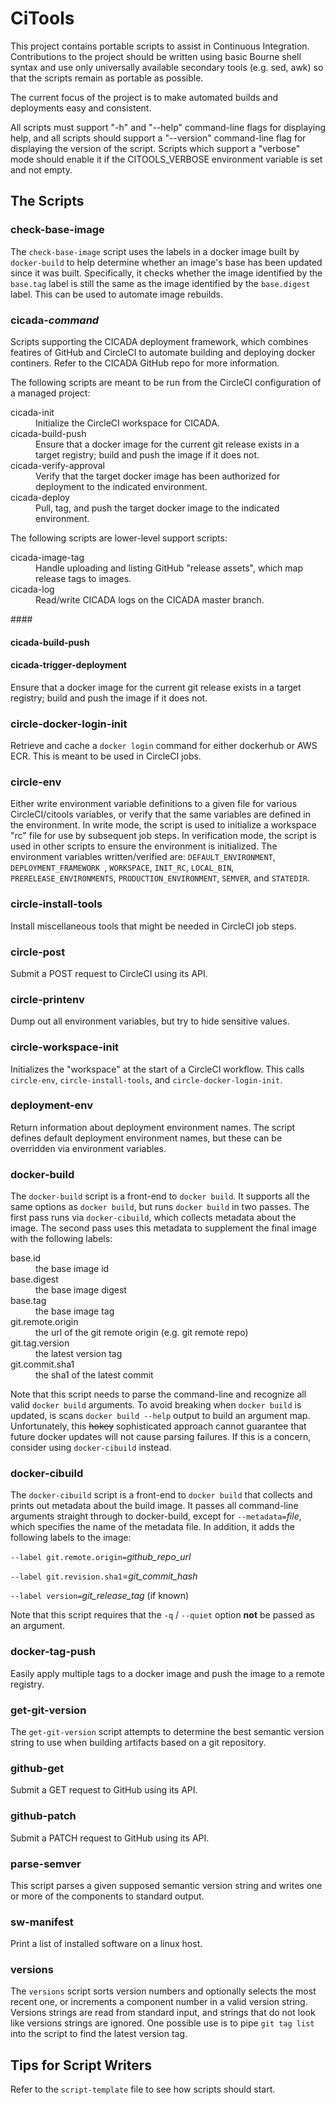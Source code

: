 # CiTools

This project contains portable scripts to assist in Continuous Integration.
Contributions to the project should be written using basic Bourne shell
syntax and use only universally available secondary tools  (e.g. sed, awk)
so that the scripts remain as portable as possible.

The current focus of the project is to make automated builds and deployments
easy and consistent.

All scripts must support "-h" and "--help" command-line flags for displaying
help, and all scripts should support a "--version" command-line flag for
displaying the version of the script. Scripts which support a "verbose"
mode should enable it if the CITOOLS_VERBOSE environment variable is set and
not empty.

## The Scripts

### check-base-image

The `check-base-image` script uses the labels in a docker image built by
`docker-build` to help determine whether an image's base has been updated
since it was built. Specifically, it checks whether the image identified
by the `base.tag` label is still the same as the image identified by the
`base.digest` label. This can be used to automate image rebuilds.

### cicada-*command*

Scripts supporting the CICADA deployment framework, which combines featires of
GitHub and CircleCI to automate building and deploying docker continers. Refer
to the CICADA GitHub repo for more information.

The following scripts are meant to be run from the CircleCI configuration of
a managed project:
<dl>
  <dt>cicada-init</dt>
  <dd>
    Initialize the CircleCI workspace for CICADA.
  </dd>
  <dt>cicada-build-push</dt>
  <dd>
    Ensure that a docker image for the current git release exists in a target
    registry; build and push the image if it does not.
  </dd>
  <dt>cicada-verify-approval</dt>
  <dd>
    Verify that the target docker image has been authorized for deployment to
    the indicated environment.
  </dd>
  <dt>cicada-deploy</dt>
  <dd>
    Pull, tag, and push the target docker image to the indicated environment.
  </dd>
</dl>

The following scripts are lower-level support scripts:
<dl>
  <dt>cicada-image-tag</dt>
  <dd>
    Handle uploading and listing GitHub "release assets", which map release
    tags to images.
  </dd>
  <dt>cicada-log</dt>
  <dd>
    Read/write CICADA logs on the CICADA master branch.
  </dd>
</dl>
#### 

#### cicada-build-push

#### cicada-trigger-deployment
Ensure that a docker image for the current git release exists in a target
registry; build and push the image if it does not.

### circle-docker-login-init

Retrieve and cache a `docker login` command for either dockerhub or AWS ECR.
This is meant to be used in CircleCI jobs.

### circle-env

Either write environment variable definitions to a given file for various
CircleCI/citools variables, or verify that the same variables are defined in
the environment. In write mode, the script is used to initialize a workspace
"rc" file for use by subsequent job steps. In verification mode, the script
is used in other scripts to ensure the environment is initialized. The
environment variables written/verified are: `DEFAULT_ENVIRONMENT`,
`DEPLOYMENT_FRAMEWORK `, `WORKSPACE`, `INIT_RC`, `LOCAL_BIN`,
`PRERELEASE_ENVIRONMENTS`, `PRODUCTION_ENVIRONMENT`, `SEMVER`, and `STATEDIR`.

### circle-install-tools

Install miscellaneous tools that might be needed in CircleCI job steps.

### circle-post

Submit a POST request to CircleCI using its API.

### circle-printenv

Dump out all environment variables, but try to hide sensitive values.

### circle-workspace-init

Initializes the "workspace" at the start of a CircleCI workflow. This calls
`circle-env`, `circle-install-tools`, and `circle-docker-login-init`.

### deployment-env

Return information about deployment environment names. The script
defines default deployment environment names, but these can be
overridden via environment variables.

### docker-build

The `docker-build` script is a front-end to `docker build`. It supports all
the same options as `docker build`, but runs `docker build` in two passes.
The first pass runs via `docker-cibuild`, which collects metadata about the
image. The second pass uses this metadata to supplement the final image with
the following labels:
<dl>
  <dt>base.id</dt><dd>the base image id</dd>
  <dt>base.digest</dt><dd>the base image digest</dd>
  <dt>base.tag</dt><dd>the base image tag</dd>
  <dt>git.remote.origin</dt><dd>the url of the git remote origin (e.g. git remote repo)</dd>
  <dt>git.tag.version</dt><dd>the latest version tag</dd>
  <dt>git.commit.sha1</dt><dd>the sha1 of the latest commit</dd>
</dl>

Note that this script needs to parse the command-line and recognize all valid
`docker build` arguments. To avoid breaking when `docker build` is updated,
is scans `docker build --help` output to build an argument map. Unfortunately,
this ~~hokey~~ sophisticated approach cannot guarantee that future docker
updates will not cause parsing failures. If this is a concern, consider using
`docker-cibuild` instead.

### docker-cibuild

The `docker-cibuild` script is a front-end to `docker build` that collects
and prints out metadata about the build image. It passes all command-line
arguments straight through to docker-build, except for `--metadata=`*file*,
which specifies the name of the metadata file. In addition, it adds the
following labels to the image:

`--label git.remote.origin=`*github_repo_url*

`--label git.revision.sha1`=*git_commit_hash*

`--label version=`*git_release_tag* (if known)

Note that this script requires that the `-q` / `--quiet` option **not** be
passed as an argument.

### docker-tag-push

Easily apply multiple tags to a docker image and push the image to a remote
registry.

### get-git-version

The `get-git-version` script attempts to determine the best semantic version
string to use when building artifacts based on a git repository.

### github-get

Submit a GET request to GitHub using its API.

### github-patch

Submit a PATCH request to GitHub using its API.

### parse-semver

This script parses a given supposed semantic version string and writes
one or more of the components to standard output.

### sw-manifest

Print a list of installed software on a linux host.

### versions

The `versions` script sorts version numbers and optionally selects the most
recent one, or increments a component number in a valid version string.
Versions strings are read from standard input, and strings that do not look
like versions strings are ignored. One possible use is to pipe `git tag list`
into the script to find the latest version tag.

## Tips for Script Writers

Refer to the `script-template` file to see how scripts should start.




